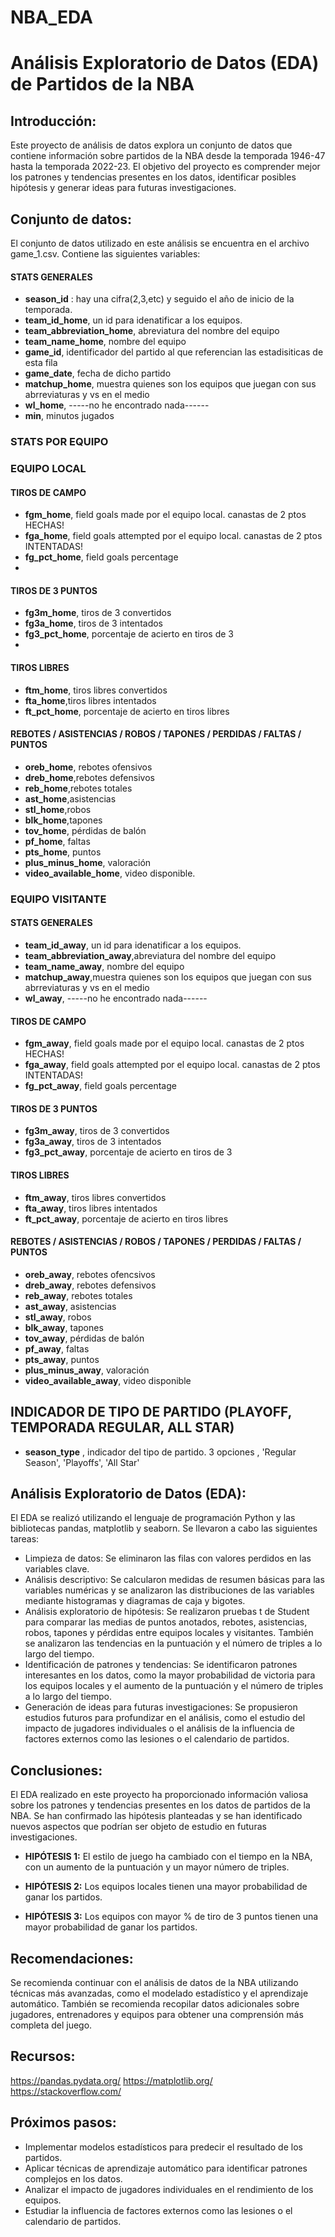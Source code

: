 # NBA_EDA


# Análisis Exploratorio de Datos (EDA) de Partidos de la NBA

## Introducción:

Este proyecto de análisis de datos explora un conjunto de datos que contiene información sobre partidos de la NBA desde la temporada 1946-47 hasta la temporada 2022-23. El objetivo del proyecto es comprender mejor los patrones y tendencias presentes en los datos, identificar posibles hipótesis y generar ideas para futuras investigaciones.

## Conjunto de datos:

El conjunto de datos utilizado en este análisis se encuentra en el archivo game_1.csv. Contiene las siguientes variables:


#### STATS GENERALES
* **season_id** : hay una cifra(2,3,etc) y seguido el año de inicio de la temporada.
* **team_id_home**, un id para idenatificar a los equipos. 
* **team_abbreviation_home**, abreviatura del nombre del equipo
* **team_name_home**, nombre del equipo
* **game_id**, identificador del partido al que referencian las estadisiticas de esta fila
* **game_date**, fecha de dicho partido
* **matchup_home**, muestra quienes son los equipos que juegan con sus abrreviaturas y vs en el medio
* **wl_home**,  -----no he encontrado nada------
* **min**, minutos jugados

### STATS POR EQUIPO
### EQUIPO LOCAL
#### TIROS DE CAMPO
* **fgm_home**, field goals made por el equipo local. canastas de 2 ptos HECHAS!
* **fga_home**, field goals attempted por el equipo local. canastas de 2 ptos INTENTADAS!
* **fg_pct_home**,   field goals percentage
* 
#### TIROS DE 3 PUNTOS
* **fg3m_home**, tiros de 3 convertidos
* **fg3a_home**, tiros de 3 intentados
* **fg3_pct_home**, porcentaje de acierto en tiros de 3
* 
#### TIROS LIBRES
* **ftm_home**, tiros libres convertidos
* **fta_home**,tiros libres intentados
* **ft_pct_home**, porcentaje de acierto en tiros libres

#### REBOTES / ASISTENCIAS / ROBOS / TAPONES / PERDIDAS / FALTAS / PUNTOS
* **oreb_home**, rebotes ofensivos
* **dreb_home**,rebotes defensivos
* **reb_home**,rebotes totales
* **ast_home**,asistencias
* **stl_home**,robos
* **blk_home**,tapones
* **tov_home**, pérdidas de balón
* **pf_home**, faltas
* **pts_home**, puntos
* **plus_minus_home**, valoración
* **video_available_home**, video disponible.

### EQUIPO VISITANTE
#### STATS GENERALES
* **team_id_away**, un id para idenatificar a los equipos.
* **team_abbreviation_away**,abreviatura del nombre del equipo
* **team_name_away**, nombre del equipo
* **matchup_away**,muestra quienes son los equipos que juegan con sus abrreviaturas y vs en el medio
* **wl_away**, -----no he encontrado nada------

#### TIROS DE CAMPO
* **fgm_away**, field goals made por el equipo local. canastas de 2 ptos HECHAS!
* **fga_away**, field goals attempted por el equipo local. canastas de 2 ptos INTENTADAS!
* **fg_pct_away**,   field goals percentage

#### TIROS DE 3 PUNTOS 
* **fg3m_away**, tiros de 3 convertidos
* **fg3a_away**, tiros de 3 intentados
* **fg3_pct_away**, porcentaje de acierto en tiros de 3

#### TIROS LIBRES
* **ftm_away**, tiros libres convertidos
* **fta_away**, tiros libres intentados
* **ft_pct_away**, porcentaje de acierto en tiros libres

#### REBOTES / ASISTENCIAS / ROBOS / TAPONES / PERDIDAS / FALTAS / PUNTOS
* **oreb_away**, rebotes ofencsivos
* **dreb_away**, rebotes defensivos
* **reb_away**, rebotes totales
* **ast_away**, asistencias
* **stl_away**, robos
* **blk_away**, tapones
* **tov_away**, pérdidas de balón
* **pf_away**, faltas
* **pts_away**, puntos
* **plus_minus_away**, valoración
* **video_available_away**, video disponible

## INDICADOR DE TIPO DE PARTIDO (PLAYOFF, TEMPORADA REGULAR, ALL STAR)
* **season_type** , indicador del tipo de partido. 3 opciones , 'Regular Season', 'Playoffs', 'All Star'


## Análisis Exploratorio de Datos (EDA):

El EDA se realizó utilizando el lenguaje de programación Python y las bibliotecas pandas, matplotlib y seaborn. Se llevaron a cabo las siguientes tareas:

* Limpieza de datos: Se eliminaron las filas con valores perdidos en las variables clave.
* Análisis descriptivo: Se calcularon medidas de resumen básicas para las variables numéricas y se analizaron las distribuciones de las variables mediante histogramas y diagramas de caja y bigotes.
* Análisis exploratorio de hipótesis: Se realizaron pruebas t de Student para comparar las medias de puntos anotados, rebotes, asistencias, robos, tapones y pérdidas entre equipos locales y visitantes. También se analizaron las tendencias en la puntuación y el número de triples a lo largo del tiempo.
* Identificación de patrones y tendencias: Se identificaron patrones interesantes en los datos, como la mayor probabilidad de victoria para los equipos locales y el aumento de la puntuación y el número de triples a lo largo del tiempo.
* Generación de ideas para futuras investigaciones: Se propusieron estudios futuros para profundizar en el análisis, como el estudio del impacto de jugadores individuales o el análisis de la influencia de factores externos como las lesiones o el calendario de partidos.
  
## Conclusiones:

El EDA realizado en este proyecto ha proporcionado información valiosa sobre los patrones y tendencias presentes en los datos de partidos de la NBA. Se han confirmado las hipótesis planteadas y se han identificado nuevos aspectos que podrían ser objeto de estudio en futuras investigaciones.

* **HIPÓTESIS 1:** El estilo de juego ha cambiado con el tiempo en la NBA, con un aumento de la puntuación y un mayor número de triples.

* **HIPÓTESIS 2:** Los equipos locales tienen una mayor probabilidad de ganar los partidos.

* **HIPÓTESIS 3:** Los equipos con mayor % de tiro de 3 puntos tienen una mayor probabilidad de ganar los partidos.

## Recomendaciones:

Se recomienda continuar con el análisis de datos de la NBA utilizando técnicas más avanzadas, como el modelado estadístico y el aprendizaje automático.
También se recomienda recopilar datos adicionales sobre jugadores, entrenadores y equipos para obtener una comprensión más completa del juego.

## Recursos:

https://pandas.pydata.org/
https://matplotlib.org/
https://stackoverflow.com/

## Próximos pasos:

* Implementar modelos estadísticos para predecir el resultado de los partidos.
* Aplicar técnicas de aprendizaje automático para identificar patrones complejos en los datos.
* Analizar el impacto de jugadores individuales en el rendimiento de los equipos.
* Estudiar la influencia de factores externos como las lesiones o el calendario de partidos.
